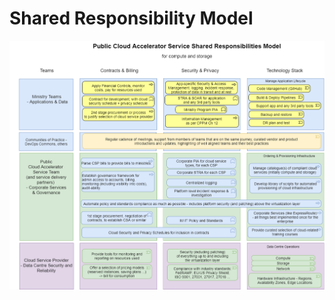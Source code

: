 # Shared Responsibility Model
![shared responsibility model](./images/shared_responsibility_model.png)